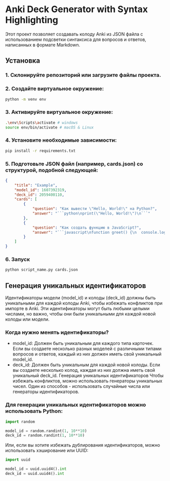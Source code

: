 # Anki Deck Generator with Syntax Highlighting

Этот проект позволяет создавать колоду Anki из JSON файла с использованием подсветки синтаксиса для вопросов и ответов, написанных в формате Markdown.

## Установка

### 1. Склонируйте репозиторий или загрузите файлы проекта.

### 2. Создайте виртуальное окружение:

```sh
python -m venv env
```
### 3. Активируйте виртуальное окружение:

```sh
.\env\Scripts\activate # windows
source env/bin/activate # macOS & Linux
```
### 4. Установите необходимые зависимости:
```sh
pip install -r requirements.txt
```

### 5. Подготовьте JSON файл (например, cards.json) со структурой, подобной следующей:

```json
{
    "title": "Example",
    "model_id": 1607392319,
    "deck_id": 2059400110,
    "cards": [
        {
            "question": "Как вывести \"Hello, World!\" на Python?",
            "answer": "```python\nprint(\"Hello, World!\")\n```"
        },
        {
            "question": "Как создать функцию в JavaScript?",
            "answer": "```javascript\nfunction greet() {\n  console.log(\"Hello, World!\");\n}\n```"
        }
    ]
}

```

### 6. Запуск
```sh
python script_name.py cards.json
```

## Генерация уникальных идентификаторов

Идентификаторы модели (model_id) и колоды (deck_id) должны быть уникальными для каждой колоды Anki, чтобы избежать конфликтов при импорте в Anki. Эти идентификаторы могут быть любыми целыми числами, но важно, чтобы они были уникальными для каждой новой колоды или модели.

### Когда нужно менять идентификаторы?
- model_id: Должен быть уникальным для каждого типа карточек. Если вы создаете несколько разных моделей с различными типами вопросов и ответов, каждый из них должен иметь свой уникальный model_id.
- deck_id: Должен быть уникальным для каждой новой колоды. Если вы создаете несколько колод, каждая из них должна иметь свой уникальный deck_id.
Генерация уникальных идентификаторов
Чтобы избежать конфликтов, можно использовать генераторы уникальных чисел. Один из способов - использовать случайные числа или генераторы идентификаторов.


### Для генерации уникальных идентификаторов можно использовать Python:

``` python
import random

model_id = random.randint(1, 10**10)
deck_id = random.randint(1, 10**10)
```
Или, если вы хотите избежать дублирования идентификаторов, можно использовать хэширование или UUID:
``` python
import uuid

model_id = uuid.uuid4().int
deck_id = uuid.uuid4().int
```